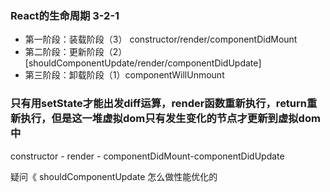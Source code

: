 ### React的生命周期 3-2-1
+ 第一阶段：装载阶段（3） constructor/render/componentDidMount
+ 第二阶段：更新阶段（2） [shouldComponentUpdate/render/componentDidUpdate]
+ 第三阶段：卸载阶段（1）componentWillUnmount
### 只有用setState才能出发diff运算，render函数重新执行，return重新执行，但是这一堆虚拟dom只有发生变化的节点才更新到虚拟dom中
constructor - render - componentDidMount-componentDidUpdate

疑问《
 shouldComponentUpdate 怎么做性能优化的
